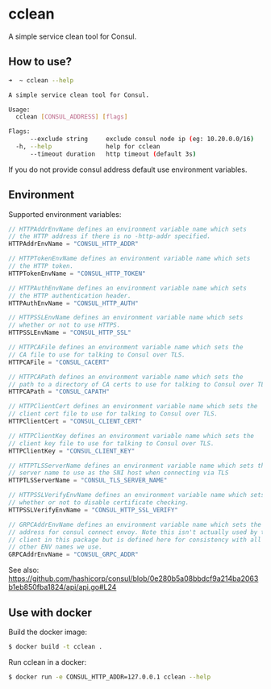 # cclean
A simple service clean tool for Consul.

## How to use?

``` sh
➜  ~ cclean --help

A simple service clean tool for Consul.

Usage:
  cclean [CONSUL_ADDRESS] [flags]

Flags:
      --exclude string     exclude consul node ip (eg: 10.20.0.0/16)
  -h, --help               help for cclean
      --timeout duration   http timeout (default 3s)
```

If you do not provide consul address default use environment variables.

## Environment

Supported environment variables:

``` go
// HTTPAddrEnvName defines an environment variable name which sets
// the HTTP address if there is no -http-addr specified.
HTTPAddrEnvName = "CONSUL_HTTP_ADDR"

// HTTPTokenEnvName defines an environment variable name which sets
// the HTTP token.
HTTPTokenEnvName = "CONSUL_HTTP_TOKEN"

// HTTPAuthEnvName defines an environment variable name which sets
// the HTTP authentication header.
HTTPAuthEnvName = "CONSUL_HTTP_AUTH"

// HTTPSSLEnvName defines an environment variable name which sets
// whether or not to use HTTPS.
HTTPSSLEnvName = "CONSUL_HTTP_SSL"

// HTTPCAFile defines an environment variable name which sets the
// CA file to use for talking to Consul over TLS.
HTTPCAFile = "CONSUL_CACERT"

// HTTPCAPath defines an environment variable name which sets the
// path to a directory of CA certs to use for talking to Consul over TLS.
HTTPCAPath = "CONSUL_CAPATH"

// HTTPClientCert defines an environment variable name which sets the
// client cert file to use for talking to Consul over TLS.
HTTPClientCert = "CONSUL_CLIENT_CERT"

// HTTPClientKey defines an environment variable name which sets the
// client key file to use for talking to Consul over TLS.
HTTPClientKey = "CONSUL_CLIENT_KEY"

// HTTPTLSServerName defines an environment variable name which sets the
// server name to use as the SNI host when connecting via TLS
HTTPTLSServerName = "CONSUL_TLS_SERVER_NAME"

// HTTPSSLVerifyEnvName defines an environment variable name which sets
// whether or not to disable certificate checking.
HTTPSSLVerifyEnvName = "CONSUL_HTTP_SSL_VERIFY"

// GRPCAddrEnvName defines an environment variable name which sets the gRPC
// address for consul connect envoy. Note this isn't actually used by the api
// client in this package but is defined here for consistency with all the
// other ENV names we use.
GRPCAddrEnvName = "CONSUL_GRPC_ADDR"
```

See also: https://github.com/hashicorp/consul/blob/0e280b5a08bbdcf9a214ba2063b1eb850fba1824/api/api.go#L24

## Use with docker

Build the docker image:

``` sh
$ docker build -t cclean .
```

Run cclean in a docker:

``` sh
$ docker run -e CONSUL_HTTP_ADDR=127.0.0.1 cclean --help
```
